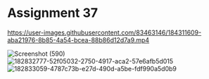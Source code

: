 # Assignment 37



https://user-images.githubusercontent.com/83463146/184311609-aba21976-8b85-4a54-bcea-88b86d12d7a9.mp4



![Screenshot (590)](https://github.com/ali-attar78/faceBook5/assets/83463146/ee0ed153-96e2-4986-acad-7eb8e3d187dc)
![182832777-52f05032-2750-4917-aca2-57e6afb5d015](https://github.com/ali-attar78/faceBook5/assets/83463146/16747c33-900a-40f4-a7bf-de69b2e5960f)
![182833059-4787c73b-e27d-490d-a5be-fdf990a5d0b9](https://github.com/ali-attar78/faceBook5/assets/83463146/f4fae0ba-e226-4540-95af-894af7450408)
